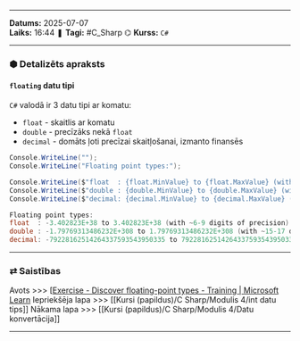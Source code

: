 ___
**Datums:** 2025-07-07   
**Laiks:** 16:44 
❚ **Tagi:** #C_Sharp 
⌬ **Kurss:**  `C#`

---
### ⬢ Detalizēts apraksts
#### `floating` datu tipi

`C#` valodā ir 3 datu tipi ar komatu:

- `float` - skaitlis ar komatu
- `double` - precīzāks nekā `float`
- `decimal` - domāts ļoti precīzai skaitļošanai, izmanto finansēs

```csharp
Console.WriteLine("");
Console.WriteLine("Floating point types:");

Console.WriteLine($"float  : {float.MinValue} to {float.MaxValue} (with ~6-9 digits of precision)");
Console.WriteLine($"double : {double.MinValue} to {double.MaxValue} (with ~15-17 digits of precision)");
Console.WriteLine($"decimal: {decimal.MinValue} to {decimal.MaxValue} (with 28-29 digits of precision)");
```

```csharp
Floating point types:
float  : -3.402823E+38 to 3.402823E+38 (with ~6-9 digits of precision)
double : -1.79769313486232E+308 to 1.79769313486232E+308 (with ~15-17 digits of precision)
decimal: -79228162514264337593543950335 to 79228162514264337593543950335 (with 28-29 digits of precision)
```

---
### ⇄ Saistības
Avots >>> [[Exercise - Discover floating-point types - Training \| Microsoft Learn](https://learn.microsoft.com/en-us/training/modules/csharp-choose-data-type/4-exercise-floating-point-types)
Iepriekšēja lapa >>> [[Kursi (papildus)/C Sharp/Modulis 4/int datu tips]]
Nākama lapa >>> [[Kursi (papildus)/C Sharp/Modulis 4/Datu konvertācija]]
___